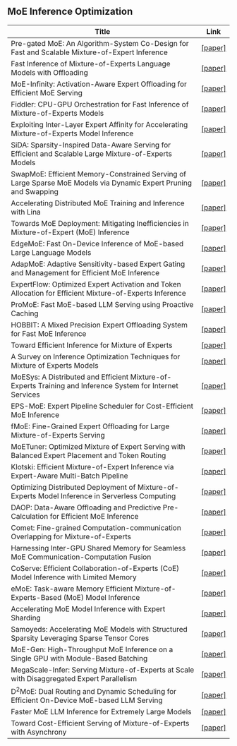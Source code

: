 ## MoE Inference Optimization

| Title                                                        | Link                                                         |
| ------------------------------------------------------------ | ------------------------------------------------------------ |
| Pre-gated MoE: An Algorithm-System Co-Design for Fast and Scalable Mixture-of-Expert Inference | [[paper]](http://arxiv.org/abs/2308.12066)                   |
| Fast Inference of Mixture-of-Experts Language Models with Offloading | [[paper]](http://arxiv.org/abs/2312.17238)                   |
| MoE-Infinity: Activation-Aware Expert Offloading for Efficient MoE Serving | [[paper]](http://arxiv.org/abs/2401.14361)                   |
| Fiddler: CPU-GPU Orchestration for Fast Inference of Mixture-of-Experts Models | [[paper]](http://arxiv.org/abs/2402.07033)                   |
| Exploiting Inter-Layer Expert Affinity for Accelerating Mixture-of-Experts Model Inference | [[paper]](http://arxiv.org/abs/2401.08383)                   |
| SiDA: Sparsity-Inspired Data-Aware Serving for Efficient and Scalable Large Mixture-of-Experts Models | [[paper]](http://arxiv.org/abs/2310.18859)                   |
| SwapMoE: Efficient Memory-Constrained Serving of Large Sparse MoE Models via Dynamic Expert Pruning and Swapping | [[paper]](http://arxiv.org/abs/2308.15030)                   |
| Accelerating Distributed MoE Training and Inference with Lina | [[paper]](https://www.usenix.org/conference/atc23/presentation/li-jiamin) |
| Towards MoE Deployment: Mitigating Inefficiencies in Mixture-of-Expert (MoE) Inference | [[paper]](http://arxiv.org/abs/2303.06182)                   |
| EdgeMoE: Fast On-Device Inference of MoE-based Large Language Models | [[paper]](http://arxiv.org/abs/2308.14352)                   |
| AdapMoE: Adaptive Sensitivity-based Expert Gating and Management for Efficient MoE Inference | [[paper]](http://arxiv.org/abs/2408.10284)                   |
| ExpertFlow: Optimized Expert Activation and Token Allocation for Efficient Mixture-of-Experts Inference | [[paper]](http://arxiv.org/abs/2410.17954)                   |
| ProMoE: Fast MoE-based LLM Serving using Proactive Caching   | [[paper]](http://arxiv.org/abs/2410.22134)                   |
| HOBBIT: A Mixed Precision Expert Offloading System for Fast MoE Inference | [[paper]](http://arxiv.org/abs/2411.01433)                   |
| Toward Efficient Inference for Mixture of Experts            | [[paper]](https://proceedings.neurips.cc/paper_files/paper/2024/hash/98bf3b8505c611ac21055dd9d355c66e-Abstract-Conference.html) |
| A Survey on Inference Optimization Techniques for Mixture of Experts Models | [[paper]](http://arxiv.org/abs/2412.14219)                   |
| MoESys: A Distributed and Efficient Mixture-of-Experts Training and Inference System for Internet Services | [[paper]](http://arxiv.org/abs/2205.10034)                   |
| EPS-MoE: Expert Pipeline Scheduler for Cost-Efficient MoE Inference | [[paper]](http://arxiv.org/abs/2410.12247)                   |
| fMoE: Fine-Grained Expert Offloading for Large Mixture-of-Experts Serving | [[paper]](http://arxiv.org/abs/2502.05370)                   |
| MoETuner: Optimized Mixture of Expert Serving with Balanced Expert Placement and Token Routing | [[paper]](http://arxiv.org/abs/2502.06643)                   |
| Klotski: Efficient Mixture-of-Expert Inference via Expert-Aware Multi-Batch Pipeline | [[paper]](http://arxiv.org/abs/2502.06888)                   |
| Optimizing Distributed Deployment of Mixture-of-Experts Model Inference in Serverless Computing | [[paper]](http://arxiv.org/abs/2501.05313)                   |
| DAOP: Data-Aware Offloading and Predictive Pre-Calculation for Efficient MoE Inference | [[paper]](http://arxiv.org/abs/2501.10375)                   |
| Comet: Fine-grained Computation-communication Overlapping for Mixture-of-Experts | [[paper]](http://arxiv.org/abs/2502.19811)                   |
| Harnessing Inter-GPU Shared Memory for Seamless MoE Communication-Computation Fusion | [[paper]](https://dl.acm.org/doi/10.1145/3710848.3710868)    |
| CoServe: Efficient Collaboration-of-Experts (CoE) Model Inference with Limited Memory | [[paper]](http://arxiv.org/abs/2503.02354)                   |
| eMoE: Task-aware Memory Efficient Mixture-of-Experts-Based (MoE) Model Inference | [[paper]](http://arxiv.org/abs/2503.06823)                   |
| Accelerating MoE Model Inference with Expert Sharding        | [[paper]](http://arxiv.org/abs/2503.08467)                   |
| Samoyeds: Accelerating MoE Models with Structured Sparsity Leveraging Sparse Tensor Cores | [[paper]](http://arxiv.org/abs/2503.10725)                   |
| MoE-Gen: High-Throughput MoE Inference on a Single GPU with Module-Based Batching | [[paper]](http://arxiv.org/abs/2503.09716)                   |
| MegaScale-Infer: Serving Mixture-of-Experts at Scale with Disaggregated Expert Parallelism | [[paper]](https://arxiv.org/abs/2504.02263)                  |
| D$^2$MoE: Dual Routing and Dynamic Scheduling for Efficient On-Device MoE-based LLM Serving | [[paper]](http://arxiv.org/abs/2504.15299)                   |
| Faster MoE LLM Inference for Extremely Large Models          | [[paper]](http://arxiv.org/abs/2505.03531)                   |
| Toward Cost-Efficient Serving of Mixture-of-Experts with Asynchrony | [[paper]](http://arxiv.org/abs/2505.08944)                   |
